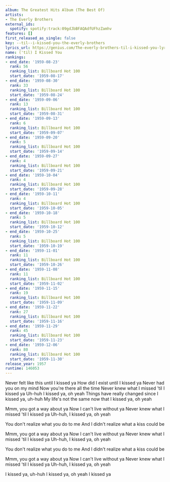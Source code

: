 ```yaml
---
album: The Greatest Hits Album (The Best Of)
artists:
- The Everly Brothers
external_ids:
  spotify: spotify:track:09gdJbBFAQAdfUFhzZamhv
features: []
first_released_as_single: false
key: --til--i-kissed-you-the-everly-brothers
lyrics_url: https://genius.com/The-everly-brothers-til-i-kissed-you-lyrics
name: ('til) I Kissed You
rankings:
- end_date: '1959-08-23'
  rank: 56
  ranking_list: Billboard Hot 100
  start_date: '1959-08-17'
- end_date: '1959-08-30'
  rank: 33
  ranking_list: Billboard Hot 100
  start_date: '1959-08-24'
- end_date: '1959-09-06'
  rank: 13
  ranking_list: Billboard Hot 100
  start_date: '1959-08-31'
- end_date: '1959-09-13'
  rank: 6
  ranking_list: Billboard Hot 100
  start_date: '1959-09-07'
- end_date: '1959-09-20'
  rank: 5
  ranking_list: Billboard Hot 100
  start_date: '1959-09-14'
- end_date: '1959-09-27'
  rank: 4
  ranking_list: Billboard Hot 100
  start_date: '1959-09-21'
- end_date: '1959-10-04'
  rank: 4
  ranking_list: Billboard Hot 100
  start_date: '1959-09-28'
- end_date: '1959-10-11'
  rank: 4
  ranking_list: Billboard Hot 100
  start_date: '1959-10-05'
- end_date: '1959-10-18'
  rank: 5
  ranking_list: Billboard Hot 100
  start_date: '1959-10-12'
- end_date: '1959-10-25'
  rank: 5
  ranking_list: Billboard Hot 100
  start_date: '1959-10-19'
- end_date: '1959-11-01'
  rank: 11
  ranking_list: Billboard Hot 100
  start_date: '1959-10-26'
- end_date: '1959-11-08'
  rank: 11
  ranking_list: Billboard Hot 100
  start_date: '1959-11-02'
- end_date: '1959-11-15'
  rank: 19
  ranking_list: Billboard Hot 100
  start_date: '1959-11-09'
- end_date: '1959-11-22'
  rank: 27
  ranking_list: Billboard Hot 100
  start_date: '1959-11-16'
- end_date: '1959-11-29'
  rank: 45
  ranking_list: Billboard Hot 100
  start_date: '1959-11-23'
- end_date: '1959-12-06'
  rank: 80
  ranking_list: Billboard Hot 100
  start_date: '1959-11-30'
release_year: 1957
runtime: 146053
---
```

Never felt like this until I kissed ya
How did I exist until I kissed ya
Never had you on my mind
Now you're there all the time
Never knew what I missed 'til I kissed ya
Uh-huh I kissed ya, oh yeah
Things have really changed since I kissed ya, uh-huh
My life's not the same now that I kissed ya, oh yeah

Mmm, you got a way about ya
Now I can't live without ya
Never knew what I missed 'til I kissed ya
Uh-huh, I kissed ya, oh yeah

You don't realize what you do to me
And I didn't realize what a kiss could be

Mmm, you got a way about ya
Now I can't live without ya
Never knew what I missed 'til I kissed ya
Uh-huh, I kissed ya, oh yeah

You don't realize what you do to me
And I didn't realize what a kiss could be

Mmm, you got a way about ya
Now I can't live without ya
Never knew what I missed 'til I kissed ya
Uh-huh, I kissed ya, oh yeah

I kissed ya, uh-huh
I kissed ya, oh yeah
I kissed ya
